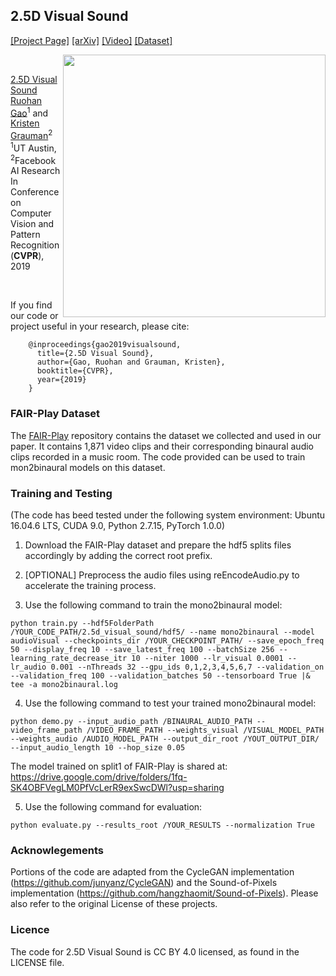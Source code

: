 ## 2.5D Visual Sound
[[Project Page]](http://vision.cs.utexas.edu/projects/2.5D_visual_sound/)    [[arXiv]](https://arxiv.org/abs/1812.04204) [[Video]](https://www.youtube.com/watch?v=Wrx3pv_ixdI) [[Dataset]](https://github.com/facebookresearch/FAIR-Play)<br/>

<img src='2.5D_visual_sound.png' align="right" width=420>

<br/>

[2.5D Visual Sound](https://arxiv.org/abs/1812.04204)  
 [Ruohan Gao](https://www.cs.utexas.edu/~rhgao/)<sup>1</sup> and [Kristen Grauman](http://www.cs.utexas.edu/~grauman/)<sup>2</sup> <br/>
 <sup>1</sup>UT Austin, <sup>2</sup>Facebook AI Research  
 In Conference on Computer Vision and Pattern Recognition (**CVPR**), 2019  
 
<br/>

If you find our code or project useful in your research, please cite:

        @inproceedings{gao2019visualsound,
          title={2.5D Visual Sound},
          author={Gao, Ruohan and Grauman, Kristen},
          booktitle={CVPR},
          year={2019}
        }

### FAIR-Play Dataset
The [FAIR-Play](https://github.com/facebookresearch/FAIR-Play) repository contains the dataset we collected and used in our paper. It contains 1,871 video clips and their corresponding binaural audio clips recorded in a music room. The code provided can be used to train mon2binaural models on this dataset.

### Training and Testing
(The code has beed tested under the following system environment: Ubuntu 16.04.6 LTS, CUDA 9.0, Python 2.7.15, PyTorch 1.0.0)
1. Download the FAIR-Play dataset and prepare the hdf5 splits files accordingly by adding the correct root prefix.

2. [OPTIONAL] Preprocess the audio files using reEncodeAudio.py to accelerate the training process.

3. Use the following command to train the mono2binaural model:
```
python train.py --hdf5FolderPath /YOUR_CODE_PATH/2.5d_visual_sound/hdf5/ --name mono2binaural --model audioVisual --checkpoints_dir /YOUR_CHECKPOINT_PATH/ --save_epoch_freq 50 --display_freq 10 --save_latest_freq 100 --batchSize 256 --learning_rate_decrease_itr 10 --niter 1000 --lr_visual 0.0001 --lr_audio 0.001 --nThreads 32 --gpu_ids 0,1,2,3,4,5,6,7 --validation_on --validation_freq 100 --validation_batches 50 --tensorboard True |& tee -a mono2binaural.log
```

4. Use the following command to test your trained mono2binaural model:
```
python demo.py --input_audio_path /BINAURAL_AUDIO_PATH --video_frame_path /VIDEO_FRAME_PATH --weights_visual /VISUAL_MODEL_PATH --weights_audio /AUDIO_MODEL_PATH --output_dir_root /YOUT_OUTPUT_DIR/ --input_audio_length 10 --hop_size 0.05
```
The model trained on split1 of FAIR-Play is shared at: https://drive.google.com/drive/folders/1fq-SK4OBFVegLM0PfVcLerR9exSwcDWl?usp=sharing

5. Use the following command for evaluation:
```
python evaluate.py --results_root /YOUR_RESULTS --normalization True
```

### Acknowlegements
Portions of the code are adapted from the CycleGAN implementation (https://github.com/junyanz/CycleGAN) and the Sound-of-Pixels implementation (https://github.com/hangzhaomit/Sound-of-Pixels). Please also refer to the original License of these projects.


### Licence
The code for 2.5D Visual Sound is CC BY 4.0 licensed, as found in the LICENSE file.
